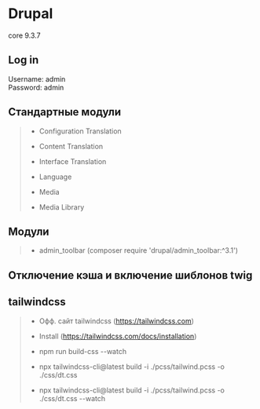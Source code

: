# Drupal
core 9.3.7

## Log in
Username: admin <br>
Password: admin <br>

## Стандартные модули
> * Configuration Translation
> * Content Translation
> * Interface Translation
> * Language
>
> * Media
> * Media Library

## Модули
> * admin_toolbar (composer require 'drupal/admin_toolbar:^3.1')

## Отключение кэша и включение шиблонов twig

## tailwindcss

> * Офф. сайт tailwindcss (https://tailwindcss.com)
> * Install (https://tailwindcss.com/docs/installation)
>
> * npm run build-css --watch
> * npx tailwindcss-cli@latest build -i ./pcss/tailwind.pcss -o ./css/dt.css
> * npx tailwindcss-cli@latest build -i ./pcss/tailwind.pcss -o ./css/dt.css --watch




